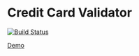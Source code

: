 # Credit Card Validator

[![Build Status](https://ci.appveyor.com/api/projects/status/your-build-status?svg=true)](https://ci.appveyor.com/project/your-username/your-repo-name)

[Demo](https://your-username.github.io/your-repo-name/)
